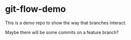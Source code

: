 # git-flow-demo

This is a demo repo to show the way that branches interact.

Maybe there will be some commits on a feature branch?
